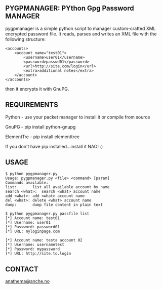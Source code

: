 ## PYGPMANAGER: PYthon Gpg Password MANAGER

pygpmanager is a simple python script to manager custom-crafted XML encrypted password file.
It reads, parses and writes an XML file with the following structure:

```
<accounts>
	<account name="test01">
		<username>user01</username>
		<password>passwd01</password>
		<url>http://site.com/login</url>
		<extra>additional notes</extra>
	</account>
</accounts>
```
then it encrypts it with GnuPG.

## REQUIREMENTS
Python - use your packet manager to install it or compile from source

GnuPG - pip install python-gnupg

ElementTre - pip install elementtree

If you don't have pip installed...install it NAO! :)

## USAGE
```
$ python pygpmanager.py 
Usage: pygpmanager.py <file> <command> [param]
Commands available:
list:		list all available account by name
search <what>:	search <what> account name
add <what>:	add <what> account name
del <what>:	delete <what> account name
dump:		dump file content in plain text

$ python pygpmanager.py passfile list
[*] Account name: test01
[*] Username: user01
[*] Password: password01
[*] URL: myloginpage.com

[*] Account name: testa account 02
[*] Username: usernametest
[*] Password: mypassword
[*] URL: http://site.to.login
```
## CONTACT
anathema@anche.no
